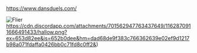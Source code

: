 <a id="Dan's Duels">https://www.dansduels.com/

![Flier](https://cdn.discordapp.com/attachments/701562947763437649/1162870911666491433/hallow.png?ex=653d82ee&is=652b0dee&hm=dad68de9f383c766362639e02ef9d1217b98a071fdaffa0426bb0c71fd8c0ff2&)https://cdn.discordapp.com/attachments/701562947763437649/1162870911666491433/hallow.png?ex=653d82ee&is=652b0dee&hm=dad68de9f383c766362639e02ef9d1217b98a071fdaffa0426bb0c71fd8c0ff2&)

